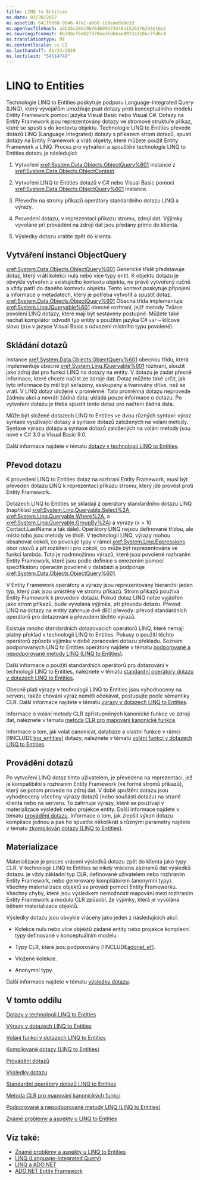```yaml
---
title: LINQ to Entities
ms.date: 03/30/2017
ms.assetid: 641f9b68-9046-47a1-abb0-1c8eaeda0e2d
ms.openlocfilehash: a3b35c28dc9b764b99b73440a1526176293e10a2
ms.sourcegitcommit: 6b308cf6d627d78ee36dbbae8972a310ac7fd6c8
ms.translationtype: MT
ms.contentlocale: cs-CZ
ms.lasthandoff: 01/23/2019
ms.locfileid: "54514748"
---
```

# <a name="linq-to-entities"></a>LINQ to Entities
Technologie LINQ to Entities poskytuje podporu Language-Integrated Query (LINQ), který vývojářům umožňuje psát dotazy proti konceptuálního modelu Entity Framework pomocí jazyka Visual Basic nebo Visual C#. Dotazy na Entity Framework jsou reprezentovány dotazy ve stromové struktuře příkaz, které se spustí s do kontextu objektu. Technologie LINQ to Entities převede dotazů LINQ (Language Integrated) dotazy s příkazem strom dotazů, spustí dotazy na Entity Framework a vrátí objekty, které můžete použít Entity Framework a LINQ. Proces pro vytváření a spouštění technologie LINQ to Entities dotazu je následující:  
  
1.  Vytvoření <xref:System.Data.Objects.ObjectQuery%601> instance z <xref:System.Data.Objects.ObjectContext>.  
  
2.  Vytvoření LINQ to Entities dotazů v C# nebo Visual Basic pomocí <xref:System.Data.Objects.ObjectQuery%601> instance.  
  
3.  Převeďte na stromy příkazů operátory standardního dotazu LINQ a výrazy.  
  
4.  Provedení dotazu, v reprezentaci příkazu stromu, zdroji dat. Výjimky vyvolané při provádění na zdroji dat jsou předány přímo do klienta.  
  
5.  Výsledky dotazu vrátíte zpět do klienta.  
  
## <a name="constructing-an-objectquery-instance"></a>Vytváření instanci ObjectQuery  
 <xref:System.Data.Objects.ObjectQuery%601> Generické třídě představuje dotaz, který vrátí kolekci nula nebo více typy entit. K objektu dotazu je obvykle vytvořen z existujícího kontextu objektu, ne právě vytvořený ručně a vždy patří do daného kontextu objektu. Tento kontext poskytuje připojení a informace o metadatech, který je potřeba vytvořit a spustit dotaz. <xref:System.Data.Objects.ObjectQuery%601> Obecná třída implementuje <xref:System.Linq.IQueryable%601> obecné rozhraní, jejíž metody Tvůrce povolení LINQ dotazy, které mají být sestaveny postupně. Můžete také nechat kompilátor odvodit typ entity s použitím jazyka C# `var` – klíčové slovo (`Dim` v jazyce Visual Basic s odvození místního typu povolené).  
  
## <a name="composing-the-queries"></a>Skládání dotazů  
 Instance <xref:System.Data.Objects.ObjectQuery%601> obecnou třídu, která implementuje obecné <xref:System.Linq.IQueryable%601> rozhraní, sloužit jako zdroj dat pro funkci LINQ na dotazy na entity. V dotazu je zadat přesně informace, které chcete načíst ze zdroje dat. Dotaz můžete také určit, jak tyto informace by měl být seřazeny, seskupeny a tvarovány dříve, než se vrátí. V LINQ dotaz uložené v proměnné. Tato proměnná dotazu neprovede žádnou akci a nevrátí žádná data; ukládá pouze informace o dotazu. Po vytvoření dotazu je třeba spustit tento dotaz pro načtení žádná data.  
  
 Může být složené dotazech LINQ to Entities ve dvou různých syntaxí: výraz syntaxe využívající dotazy a syntaxe dotazů založených na volání metody. Syntaxe výrazu dotazu a syntaxe dotazů založených na volání metody jsou nové v C# 3.0 a Visual Basic 9.0.  
  
 Další informace najdete v tématu [dotazy v technologii LINQ to Entities](../../../../../../docs/framework/data/adonet/ef/language-reference/queries-in-linq-to-entities.md).  
  
## <a name="query-conversion"></a>Převod dotazu  
 K provedení LINQ to Entities dotaz na rozhraní Entity Framework, musí být převeden dotazu LINQ k reprezentaci příkazu stromu, který jde provést proti Entity Framework.  
  
 Dotazech LINQ to Entities se skládají z operátory standardního dotazu LINQ (například <xref:System.Linq.Queryable.Select%2A>, <xref:System.Linq.Queryable.Where%2A>, a <xref:System.Linq.Queryable.GroupBy%2A>) a výrazy (x > 10 Contact.LastName a tak dále). Operátory LINQ nejsou definované třídou, ale místo toho jsou metody ve třídě. V technologii LINQ, výrazy mohou obsahovat cokoli, co povoluje typy v rámci <xref:System.Linq.Expressions> obor názvů a při rozšíření i pro cokoli, co může být reprezentována ve funkci lambda. Toto je nadmnožinou výrazů, které jsou povolené rozhraním Entity Framework, které jsou podle definice s omezením pomocí specifikátoru operacím povolené v databázi a podporuje <xref:System.Data.Objects.ObjectQuery%601>.  
  
 V Entity Framework operátory a výrazy jsou reprezentovány hierarchii jeden typ, který pak jsou umístěny ve stromu příkazů. Strom příkazů používá Entity Framework k provedení dotazu. Pokud dotaz LINQ nelze vyjádřen jako strom příkazů, bude vyvolána výjimka, při převodu dotazu. Převod LINQ na dotazy na entity zahrnuje dvě dílčí převody: převod standardních operátorů pro dotazování a převodem těchto výrazů.  
  
 Existuje mnoho standardních dotazovacích operátorů LINQ, které nemají platný překlad v technologii LINQ to Entities. Pokusy o použití těchto operátorů způsobí výjimku v době zpracování dotazu překladu. Seznam podporovaných LINQ to Entities operátory najdete v tématu [podporované a nepodporované metody LINQ (LINQ to Entities)](../../../../../../docs/framework/data/adonet/ef/language-reference/supported-and-unsupported-linq-methods-linq-to-entities.md).  
  
 Další informace o použití standardních operátorů pro dotazování v technologii LINQ to Entities, naleznete v tématu [standardní operátory dotazu v dotazech LINQ to Entities](../../../../../../docs/framework/data/adonet/ef/language-reference/standard-query-operators-in-linq-to-entities-queries.md).  
  
 Obecně platí výrazy v technologii LINQ to Entities jsou vyhodnoceny na serveru, takže chování výraz neměli očekávat, postupujte podle sémantiky CLR. Další informace najdete v tématu [výrazy v dotazech LINQ to Entities](../../../../../../docs/framework/data/adonet/ef/language-reference/expressions-in-linq-to-entities-queries.md).  
  
 Informace o volání metody CLR zpřístupněných kanonické funkce ve zdroji dat, naleznete v tématu [metoda CLR pro mapování kanonické funkce](../../../../../../docs/framework/data/adonet/ef/language-reference/clr-method-to-canonical-function-mapping.md).  
  
 Informace o tom, jak volat canonical, databáze a vlastní funkce v rámci [!INCLUDE[linq_entities](../../../../../../includes/linq-entities-md.md)] dotazy, naleznete v tématu [volání funkcí v dotazech LINQ to Entities](../../../../../../docs/framework/data/adonet/ef/language-reference/calling-functions-in-linq-to-entities-queries.md).  
  
## <a name="query-execution"></a>Provádění dotazů  
 Po vytvoření LINQ dotaz tímto uživatelem, je převedena na reprezentaci, jež je kompatibilní s rozhraním Entity Framework (ve formě stromů příkazů), který se potom provede na zdroj dat. V době spuštění dotazu jsou vyhodnoceny všechny výrazy dotazů (nebo součásti dotazu) na straně klienta nebo na serveru. To zahrnuje výrazy, které se používají v materializace výsledek nebo projekce entity. Další informace najdete v tématu [provádění dotazu](../../../../../../docs/framework/data/adonet/ef/language-reference/query-execution.md). Informace o tom, jak zlepšit výkon dotazu kompilace jednou a pak ho spustíte několikrát s různými parametry najdete v tématu [zkompilován dotazy (LINQ to Entities)](../../../../../../docs/framework/data/adonet/ef/language-reference/compiled-queries-linq-to-entities.md).  
  
## <a name="materialization"></a>Materializace  
 Materializace je proces vrácení výsledků dotazu zpět do klienta jako typy CLR. V technologii LINQ to Entities se nikdy vrácena záznamů dat výsledků dotazu. je vždy základní typ CLR, definované uživatelem nebo rozhraním Entity Framework, nebo generovaný kompilátorem (anonymní typy). Všechny materializace objektů se provádí pomocí Entity Frameworku. Všechny chyby, které jsou výsledkem nemožností mapování mezi rozhraním Entity Framework a modulu CLR způsobí, že výjimky, která je vyvolána během materializace objektů.  
  
 Výsledky dotazu jsou obvykle vráceny jako jeden z následujících akcí:  
  
-   Kolekce nulu nebo více objektů zadané entity nebo projekce komplexní typy definované v konceptuálním modelu.  
  
-   Typy CLR, které jsou podporovány [!INCLUDE[adonet_ef](../../../../../../includes/adonet-ef-md.md)].  
  
-   Vložené kolekce.  
  
-   Anonymní typy.  
  
 Další informace najdete v tématu [výsledky dotazu](../../../../../../docs/framework/data/adonet/ef/language-reference/query-results.md).  
  
## <a name="in-this-section"></a>V tomto oddílu  
 [Dotazy v technologii LINQ to Entities](../../../../../../docs/framework/data/adonet/ef/language-reference/queries-in-linq-to-entities.md)  
  
 [Výrazy v dotazech LINQ to Entities](../../../../../../docs/framework/data/adonet/ef/language-reference/expressions-in-linq-to-entities-queries.md)  
  
 [Volání funkcí v dotazech LINQ to Entities](../../../../../../docs/framework/data/adonet/ef/language-reference/calling-functions-in-linq-to-entities-queries.md)  
  
 [Kompilované dotazy (LINQ to Entities)](../../../../../../docs/framework/data/adonet/ef/language-reference/compiled-queries-linq-to-entities.md)  
  
 [Provádění dotazů](../../../../../../docs/framework/data/adonet/ef/language-reference/query-execution.md)  
  
 [Výsledky dotazu](../../../../../../docs/framework/data/adonet/ef/language-reference/query-results.md)  
  
 [Standardní operátory dotazů LINQ to Entities](../../../../../../docs/framework/data/adonet/ef/language-reference/standard-query-operators-in-linq-to-entities-queries.md)  
  
 [Metoda CLR pro mapování kanonických funkcí](../../../../../../docs/framework/data/adonet/ef/language-reference/clr-method-to-canonical-function-mapping.md)  
  
 [Podporované a nepodporované metody LINQ (LINQ to Entities)](../../../../../../docs/framework/data/adonet/ef/language-reference/supported-and-unsupported-linq-methods-linq-to-entities.md)  
  
 [Známé problémy a aspekty u LINQ to Entities](../../../../../../docs/framework/data/adonet/ef/language-reference/known-issues-and-considerations-in-linq-to-entities.md)  
  
## <a name="see-also"></a>Viz také:
- [Známé problémy a aspekty u LINQ to Entities](../../../../../../docs/framework/data/adonet/ef/language-reference/known-issues-and-considerations-in-linq-to-entities.md)
- [LINQ (Language-Integrated Query)](https://msdn.microsoft.com/library/a73c4aec-5d15-4e98-b962-1274021ea93d)
- [LINQ a ADO.NET](../../../../../../docs/framework/data/adonet/linq-and-ado-net.md)
- [ADO.NET Entity Framework](../../../../../../docs/framework/data/adonet/ef/index.md)
